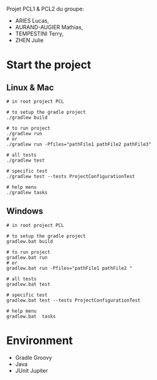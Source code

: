 Projet PCL1 & PCL2 du groupe:
- ARIES Lucas,
- AURAND-AUGIER Mathias,
- TEMPESTINI Terry,
- ZHEN Julie

# Start the project

## Linux & Mac
```shell
# in root project PCL

# to setup the gradle project 
./gradlew build

# to run project
./gradlew run
# or
./gradlew run -Pfiles="pathFile1 pathFile2 pathFile3"

# all tests
./gradlew test

# specific test 
./gradlew test --tests ProjectConfigurationTest

# help menu 
./gradlew tasks
```
## Windows
```shell
# in root project PCL

# to setup the gradle project 
gradlew.bat build

# to run project
gradlew.bat run
# or
gradlew.bat run -Pfiles="pathFile1 pathFile2 "

# all tests
gradlew.bat test

# specific test 
gradlew.bat test --tests ProjectConfigurationTest

# help menu 
gradlew.bat  tasks
```

# Environment
- Gradle Groovy
- Java
- JUnit Jupiter
